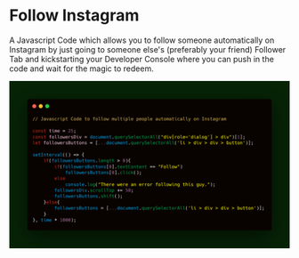 # Follow Instagram

A Javascript Code which allows you to follow someone automatically on Instagram by just going to someone else's (preferably your friend)
Follower Tab and kickstarting your Developer Console where you can push in the code and wait for the magic to redeem.

![image](followInstagram.png)
